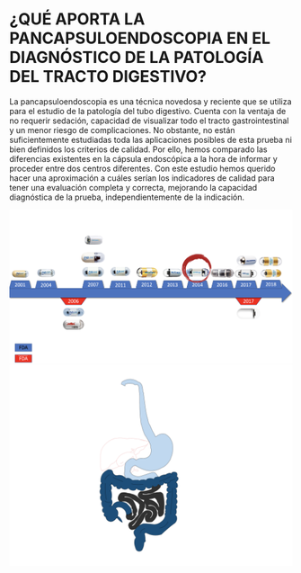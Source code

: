 # ¿QUÉ APORTA LA PANCAPSULOENDOSCOPIA EN EL DIAGNÓSTICO DE LA PATOLOGÍA DEL TRACTO DIGESTIVO?
La pancapsuloendoscopia es una técnica novedosa y reciente que se utiliza para el estudio de la patología del tubo digestivo. Cuenta con la ventaja de no requerir sedación, capacidad de visualizar todo el tracto gastrointestinal y un menor riesgo de complicaciones. No obstante, no están suficientemente estudiadas toda las aplicaciones posibles de esta prueba ni bien definidos los criterios de calidad. Por ello, hemos comparado las diferencias existentes en la cápsula endoscópica a la hora de informar y proceder entre dos centros diferentes. Con este estudio hemos querido hacer una aproximación a cuáles serían los indicadores de calidad para tener una evaluación completa y correcta, mejorando la capacidad diagnóstica de la prueba, independientemente de la indicación. 



<img src="tipos.png" />



<img src="comparativa.png" />

